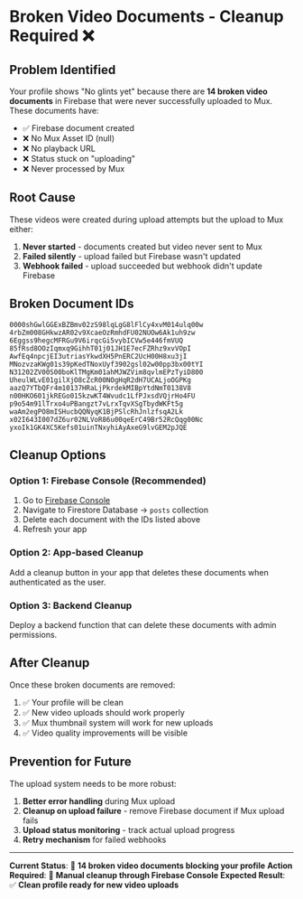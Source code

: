 # Broken Video Documents - Cleanup Required ❌

## Problem Identified
Your profile shows "No glints yet" because there are **14 broken video documents** in Firebase that were never successfully uploaded to Mux. These documents have:

- ✅ Firebase document created
- ❌ No Mux Asset ID (null)
- ❌ No playback URL
- ❌ Status stuck on "uploading"
- ❌ Never processed by Mux

## Root Cause
These videos were created during upload attempts but the upload to Mux either:
1. **Never started** - documents created but video never sent to Mux
2. **Failed silently** - upload failed but Firebase wasn't updated
3. **Webhook failed** - upload succeeded but webhook didn't update Firebase

## Broken Document IDs
```
0000shGwlGGExBZBmv02zS98lqLgG8lFlCy4xvM014ulq00w
4rbZm008GHkwzAR02v9XcaeOzRmhdFU02NUOw6Ak1uh9zw  
6Eggss9hegcMFRGu9V6irqcGi5vybICVw5e446fmVUQ
85fRsd8OOzIqmxq9GihhT01j01JH1E7ecFZRhz9xvVOpI
AwfEq4npcjEI3utriasYkwdXH5PnERC2UcH00H8xu3jI
MNozvzaKWg01s39pKedTNoxUyf3902gsl02w00pp3bx00tYI
N31202ZV00S00boKlTMgKm01ahMJWZVim8qvlmEPzTyiD800
UheulWLvE01gilXjO8cZcR00NOgHqR2dH7UCALjoOGPKg
aazQ7YTbQFr4m10137HRaLjPkrdekMIBpYtdNmT0138V8
n00HKO601jkREGo015kzwKT4Wvudc1LfPJxsdVQjrHo4FU
p9o54m91lTrxo4uPBangzt7vLrxTqvXSgTbydWKFt5g
waAm2egPO8mISHucbQQNyqK1BjPSlcRhJnlzfsqA2Lk
x02I643I007dZ6ur02NLVoR86u00qeErC49Br52RcQqg00Nc
yxoIk1GK4XC5Kefs01uinTNxyhiAyAxeG9lvGEM2pJQE
```

## Cleanup Options

### Option 1: Firebase Console (Recommended)
1. Go to [Firebase Console](https://console.firebase.google.com/project/glint-7e3c3/firestore)
2. Navigate to Firestore Database → `posts` collection
3. Delete each document with the IDs listed above
4. Refresh your app

### Option 2: App-based Cleanup
Add a cleanup button in your app that deletes these documents when authenticated as the user.

### Option 3: Backend Cleanup
Deploy a backend function that can delete these documents with admin permissions.

## After Cleanup
Once these broken documents are removed:
1. ✅ Your profile will be clean
2. ✅ New video uploads should work properly
3. ✅ Mux thumbnail system will work for new uploads
4. ✅ Video quality improvements will be visible

## Prevention for Future
The upload system needs to be more robust:
1. **Better error handling** during Mux upload
2. **Cleanup on upload failure** - remove Firebase document if Mux upload fails
3. **Upload status monitoring** - track actual upload progress
4. **Retry mechanism** for failed webhooks

---

**Current Status**: 🔴 **14 broken video documents blocking your profile**
**Action Required**: 🚨 **Manual cleanup through Firebase Console**
**Expected Result**: ✅ **Clean profile ready for new video uploads**
